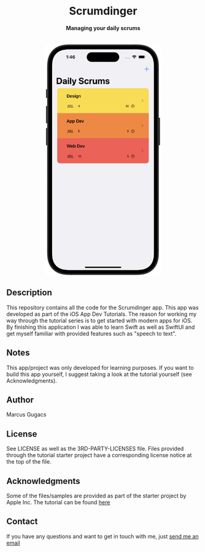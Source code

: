 <div align="center">
    <br>
    <h1>Scrumdinger</h1>
    <p>
        <b>Managing your daily scrums</b>
    </p>
    <br>
    <img src="Assets/title_image.png" width="300">
    <br>
</div>

## Description

This repository contains all the code for the Scrumdinger app. This app was developed as part of the iOS App Dev Tutorials.
The reason for working my way through the tutorial series is to get started with modern apps for iOS.
By finishing this application I was able to learn Swift as well as SwiftUI and get myself familiar with provided features such as "speech to text".

## Notes
This app/project was only developed for learning purposes. If you want to build this app yourself, I suggest taking a look at the tutorial yourself (see Acknowledgments).

## Author
Marcus Gugacs

## License
See LICENSE as well as the 3RD-PARTY-LICENSES file.
Files provided through the tutorial starter project have a corresponding license notice at the top of the file. 

## Acknowledgments
Some of the files/samples are provided as part of the starter project by Apple Inc.
The tutorial can be found [here](https://developer.apple.com/tutorials/app-dev-training)

## Contact
If you have any questions and want to get in touch with me, just [send me an email](mailto:iimpaq@proton.me)
